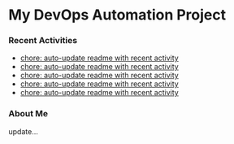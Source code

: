 # My DevOps Automation Project

### Recent Activities
<!-- activity:START -->
- [chore: auto-update readme with recent activity](https://github.com/kaigiii/mybowling-app/commit/8bbc52aa2ca48a69365c03aefea88e7fd45c2b56)
- [chore: auto-update readme with recent activity](https://github.com/kaigiii/mybowling-app/commit/13d110554ae1806ea456c5efab4a20f3784c56d7)
- [chore: auto-update readme with recent activity](https://github.com/kaigiii/mybowling-app/commit/8af8a485eb78a777b45a86eb3e3caacbd7487bec)
- [chore: auto-update readme with recent activity](https://github.com/kaigiii/mybowling-app/commit/64487b8b9255bda37537fc7fd50efff11312de07)
- [chore: auto-update readme with recent activity](https://github.com/kaigiii/mybowling-app/commit/efcec03c26809daeaa8d0c7e5963d10681e035bb)
<!-- activity:END -->

### About Me
<!-- MYLINKS:START -->
<!-- MYLINKS:END -->

update...
